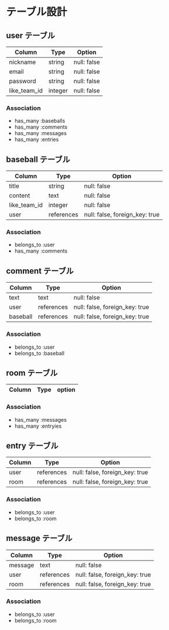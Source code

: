 # テーブル設計

## user テーブル

| Column       | Type    | Option      |
| ------------ | ------- | ----------- |
| nickname     | string  | null: false |
| email        | string  | null: false |
| password     | string  | null: false |
| like_team_id | integer | null: false |

### Association

- has_many :baseballs
- has_many :comments
- has_many :messages
- has_many :entries

## baseball テーブル

| Column       | Type       | Option                         |
| ------------ | ---------- | ------------------------------ |
| title        | string     | null: false                    |
| content      | text       | null: false                    |
| like_team_id | integer    | null: false                    |
| user         | references | null: false, foreign_key: true |

### Association

- belongs_to :user
- has_many :comments

## comment テーブル

| Column   | Type       | Option                         |
| -------- | ---------- | ------------------------------ |
| text     | text       | null: false                    |
| user     | references | null: false, foreign_key: true |
| baseball | references | null: false, foreign_key: true |

### Association

- belongs_to :user
- belongs_to :baseball

## room テーブル

| Column | Type | option |
| ------ | ---- | ------ |

### Association

- has_many :messages
- has_many :entryies

## entry テーブル

| Column | Type       | Option                         |
| ------ | ---------- | ------------------------------ |
| user   | references | null: false, foreign_key: true |
| room   | references | null: false, foreign_key: true |

### Association

- belongs_to :user
- belongs_to :room

## message テーブル

| Column  | Type       | Option                         |
| ------- | ---------- | ------------------------------ |
| message | text       | null: false                    |
| user    | references | null: false, foreign_key: true |
| room    | references | null: false, foreign_key: true |

### Association

- belongs_to :user
- belongs_to :room